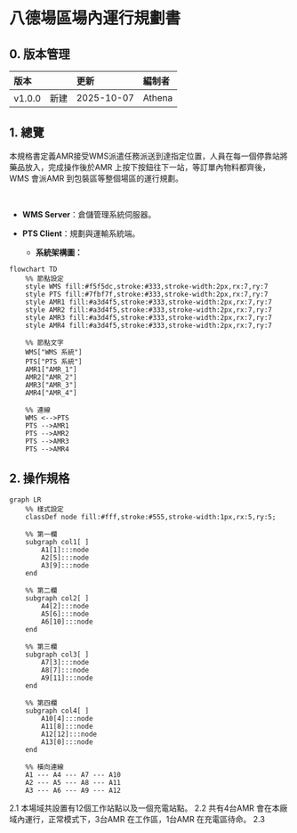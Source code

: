 # 八德場區場內運行規劃書

## 0. 版本管理
|版本 | 更新| 編制者 |
|:------|:------|:------|
| v1.0.0　新建| 2025-10-07 |Athena |


## 1. 總覽

本規格書定義AMR接受WMS派遣任務派送到達指定位置，人員在每一個停靠站將藥品放入，完成操作後於AMR 上按下按鈕往下一站，等訂單內物料都齊後，WMS 會派AMR 到包裝區等整個場區的運行規劃。

<br>

- **WMS Server**：倉儲管理系統伺服器。
- **PTS Client**：規劃與運輸系統端。

  - **系統架構圖：**

```mermaid
flowchart TD
    %% 節點設定
    style WMS fill:#f5f5dc,stroke:#333,stroke-width:2px,rx:7,ry:7
    style PTS fill:#7fbf7f,stroke:#333,stroke-width:2px,rx:7,ry:7
    style AMR1 fill:#a3d4f5,stroke:#333,stroke-width:2px,rx:7,ry:7
    style AMR2 fill:#a3d4f5,stroke:#333,stroke-width:2px,rx:7,ry:7
    style AMR3 fill:#a3d4f5,stroke:#333,stroke-width:2px,rx:7,ry:7
    style AMR4 fill:#a3d4f5,stroke:#333,stroke-width:2px,rx:7,ry:7

    %% 節點文字
    WMS["WMS 系統"]
    PTS["PTS 系統"]
    AMR1["AMR_1"]
    AMR2["AMR_2"]
    AMR3["AMR_3"]
    AMR4["AMR_4"]

    %% 連線
    WMS <-->PTS
    PTS -->AMR1
    PTS -->AMR2
    PTS -->AMR3
    PTS -->AMR4
```


## 2. 操作規格


```mermaid
graph LR
    %% 樣式設定
    classDef node fill:#fff,stroke:#555,stroke-width:1px,rx:5,ry:5;

    %% 第一欄
    subgraph col1[ ]
        A1[1]:::node
        A2[5]:::node
        A3[9]:::node
    end

    %% 第二欄
    subgraph col2[ ]
        A4[2]:::node
        A5[6]:::node
        A6[10]:::node
    end

    %% 第三欄
    subgraph col3[ ]
        A7[3]:::node
        A8[7]:::node
        A9[11]:::node
    end

    %% 第四欄
    subgraph col4[ ]
        A10[4]:::node
        A11[8]:::node
        A12[12]:::node
        A13[0]:::node
    end

    %% 橫向連線
    A1 --- A4 --- A7 --- A10
    A2 --- A5 --- A8 --- A11
    A3 --- A6 --- A9 --- A12
```

2.1 本場域共設置有12個工作站點以及一個充電站點。
2.2 共有4台AMR 會在本廠域內運行，正常模式下，3台AMR 在工作區，1台AMR 在充電區待命。
2.3 




